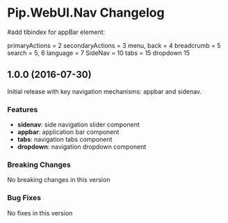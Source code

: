 # Pip.WebUI.Nav Changelog

#add tibindex for appBar element:

primaryActions = 2
secondaryActions = 3
menu, back = 4
breadcrumb = 5
search = 5, 6
language = 7
SideNav = 10
tabs = 15
dropdown 15
## <a name="1.0.0"></a> 1.0.0 (2016-07-30)

Initial release with key navigation mechanisms: appbar and sidenav.

### Features
* **sidenav**: side navigation slider component
* **appbar**: application bar component
* **tabs**: navigation tabs component
* **dropdown**: navigation dropdown component

### Breaking Changes
No breaking changes in this version

### Bug Fixes
No fixes in this version
